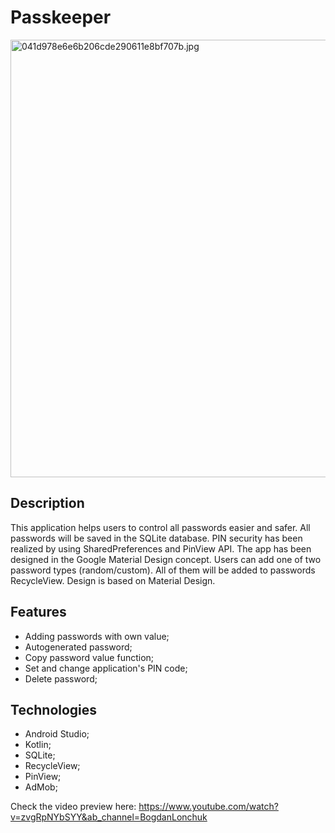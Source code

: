 # Passkeeper
<img src="https://i.pinimg.com/originals/04/1d/97/041d978e6e6b206cde290611e8bf707b.jpg" alt="041d978e6e6b206cde290611e8bf707b.jpg" width="700" >

<h2>Description</h2>

This application helps users to control all passwords easier and safer.&nbsp;All passwords will be saved in the SQLite database. PIN security has been realized by using SharedPreferences and PinView API.&nbsp;The&nbsp;app has been designed in the Google Material Design concept. Users can add one of two password types (random/custom). All of them will be added to passwords RecycleView. Design is based on Material Design.

<h2>Features</h2>

- Adding passwords with own value;
- Autogenerated password;
- Copy password value function;
- Set and change application's PIN code;
- Delete password;

<h2>Technologies</h2>

- Android Studio;
- Kotlin;
- SQLite;
- RecycleView;
- PinView;
- AdMob;

Check the video preview here: https://www.youtube.com/watch?v=zvgRpNYbSYY&ab_channel=BogdanLonchuk
